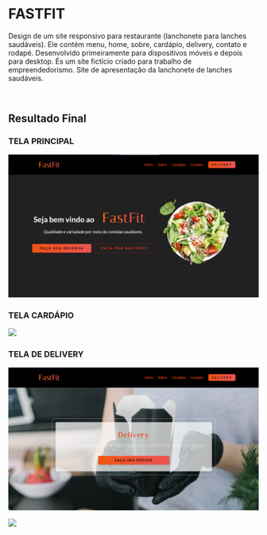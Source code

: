 # __FASTFIT__

Design de um site responsivo para restaurante (lanchonete para lanches saudáveis). Ele contém menu, home, sobre, cardápio, delivery, contato e rodapé.
Desenvolvido primeiramente para dispositivos móveis e depois para desktop. És um site fictício criado para trabalho de empreendedorismo. Site de apresentação da lanchonete de lanches saudáveis.

<br> 

## Resultado Final

### __TELA PRINCIPAL__
<img src="https://github.com/MariaE-duarda/Imagens/blob/main/Tela-Principal(FastFit).png?raw=true">

<br> 

### __TELA CARDÁPIO__
<img src="https://github.com/MariaE-duarda/Imagens/blob/main/Tela-Card%C3%A1pio(FastFit).png?raw=true">

<br> 

### __TELA DE DELIVERY__
<img src="https://github.com/MariaE-duarda/Imagens/blob/main/Tela-Delivery(FastFit).png?raw=true">

<br>

 <a href = "http://fast-fit.netlify.app/"><img  align="rigth" width="140" src="https://img.shields.io/badge/-Visualizar-212121?style=square&logo=Netlify&logoColor=f13b12&link=http://fast-fit.netlify.app/" target="_blank"></a>
